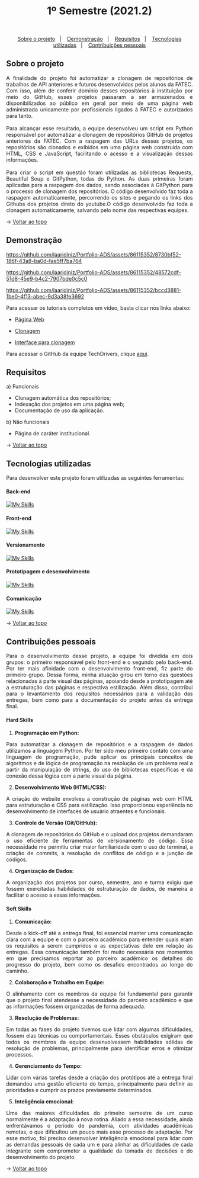 <h1 align="center">1º Semestre (2021.2)</h1>

<br id="topo">

<p align="center">
  <a href="#about">Sobre o projeto</a>&nbsp;&nbsp;&nbsp;|&nbsp;&nbsp;&nbsp;
  <a href="#demo">Demonstração</a>&nbsp;&nbsp;&nbsp;|&nbsp;&nbsp;&nbsp;
  <a href="#requirements">Requisitos</a>&nbsp;&nbsp;&nbsp;|&nbsp;&nbsp;&nbsp;
  <a href="#tech">Tecnologias utilizadas</a>&nbsp;&nbsp;&nbsp;|&nbsp;&nbsp;&nbsp;
  <a href="#dev">Contribuições pessoais</a>
</p>

<div id="about">

## Sobre o projeto

<p align="justify">A finalidade do projeto foi automatizar a clonagem de repositórios de trabalhos de API anteriores e futuros desenvolvidos pelos alunos da FATEC. Com isso, além de conferir domínio desses repositórios à instituição por meio do GitHub, esses projetos passaram a ser armazenados e disponibilizados ao público em geral por meio de uma página web administrada unicamente por profissionais ligados à FATEC e autorizados para tanto.
<br><br>
Para alcançar esse resultado, a equipe desenvolveu um script em Python responsável por automatizar a clonagem de repositórios GitHub de projetos anteriores da FATEC. Com a raspagem das URLs desses projetos, os repositórios são clonados e exibidos em uma página web construída com HTML, CSS e JavaScript, facilitando o acesso e a visualização dessas informações.
<br><br>
Para criar o script em questão foram utilizadas as bibliotecas Requests, Beautiful Soup e GitPython, todas do Python. As duas primeiras foram aplicadas para a raspagem dos dados, sendo associadas à GitPython para o processo de clonagem dos repositórios. O código desenvolvido faz toda a raspagem automaticamente, percorrendo os sites e pegando os links dos Githubs dos projetos direto do youtube.O código desenvolvido faz toda a clonagem automaticamente, salvando pelo nome das respectivas equipes.</p>

→ [Voltar ao topo](#topo)

</div>

<div id="demo">

## Demonstração


https://github.com/laaridiniz/Portfolio-ADS/assets/86115352/8730bf52-186f-43a8-ba0d-fae5ff7ba764


https://github.com/laaridiniz/Portfolio-ADS/assets/86115352/48572cdf-51d8-45e9-b4c2-7907bde0c5c0


https://github.com/laaridiniz/Portfolio-ADS/assets/86115352/bccd3881-1be0-4f13-abec-9d3a38fe3692


Para acessar os tutoriais completos em vídeo, basta clicar nos links abaixo:

* [Página Web](https://www.youtube.com/watch?v=DV-dKaON3MU)

* [Clonagem](https://www.youtube.com/watch?v=h6XxaiR124c)

* [Interface para clonagem](https://www.youtube.com/watch?v=l5Hon-ichZ8)

Para acessar o GitHub da equipe TechDrivers, clique [aqui](https://github.com/TechDriversFatec/TechDrivers).

</div>

<div id="requirements">

## Requisitos

a) Funcionais

* Clonagem automática dos repositórios; 
* Indexação dos projetos em uma página web;
* Documentação de uso da aplicação.

b) Não funcionais

* Página de caráter institucional.

→ [Voltar ao topo](#topo)

</div>

<div id="tech">

## Tecnologias utilizadas

Para desenvolver este projeto foram utilizadas as seguintes ferramentas:

<h4 align="left">Back-end</h4>  

[![My Skills](https://skillicons.dev/icons?i=py)](https://skillicons.dev)

<h4 align="left">Front-end</h4> 

[![My Skills](https://skillicons.dev/icons?i=html,css,js)](https://skillicons.dev)

<h4 align="left">Versionamento</h4> 

[![My Skills](https://skillicons.dev/icons?i=git,github)](https://skillicons.dev)

<h4 align="left">Prototipagem e desenvolvimento</h4> 

[![My Skills](https://skillicons.dev/icons?i=figma,vscode)](https://skillicons.dev)

<h4 align="left">Comunicação</h4> 

[![My Skills](https://skillicons.dev/icons?i=discord)](https://skillicons.dev)

→ [Voltar ao topo](#topo)

</div>

<div id="dev">

## Contribuições pessoais

<p align="justify">Para o desenvolvimento desse projeto, a equipe foi dividida em dois grupos: o primeiro responsável pelo front-end e o segundo pelo back-end. Por ter mais afinidade com o desenvolvimento front-end, fiz parte do primeiro grupo. Dessa forma, minha atuação girou em torno das questões relacionadas à parte visual das páginas, apoiando desde a prototipagem até a estruturação das páginas e respectiva estilização. Além disso, contribui para o levantamento dos requisitos necessários para a validação das entregas, bem como para a documentação do projeto antes da entrega final.</p>

#### Hard Skills

1. **Programação em Python:**

<p align="justify">Para automatizar a clonagem de repositórios e a raspagem de dados utilizamos a linguagem Python. Por ter sido meu primeiro contato com uma linguagem de programação, pude aplicar os principais conceitos de algoritmos e de lógica de programação na resolução de um problema real a partir da manipulação de strings, do uso de bibliotecas específicas e da conexão dessa lógica com a parte visual da página.</p>

2. **Desenvolvimento Web (HTML/CSS):**

<p align="justify">A criação do website envolveu a construção de páginas web com HTML para estruturação e CSS para estilização. Isso proporcionou experiência no desenvolvimento de interfaces de usuário atraentes e funcionais.</p>

3. **Controle de Versão (Git/GitHub):**

<p align="justify">A clonagem de repositórios do GitHub e o upload dos projetos demandaram o uso eficiente de ferramentas de versionamento de código. Essa necessidade me permitiu criar maior familiaridade com o uso do terminal, a criação de commits, a resolução de conflitos de código e a junção de códigos.</p>

4. **Organização de Dados:**

<p align="justify">A organização dos projetos por curso, semestre, ano e turma exigiu que fossem exercitadas habilidades de estruturação de dados, de maneira a facilitar o acesso a essas informações.</p>

#### Soft Skills  

1. **Comunicação:**

<p align="justify">Desde o kick-off até a entrega final, foi essencial manter uma comunicação clara com a equipe e com o parceiro acadêmico para entender quais eram os requisitos a serem cumpridos e as expectativas dele em relação às entregas. Essa comunicação também foi muito necessária nos momentos em que precisamos reportar ao parceiro acadêmico os detalhes do progresso do projeto, bem como os desafios encontrados ao longo do caminho.</p>

2. **Colaboração e Trabalho em Equipe:**

<p align="justify">O alinhamento com os membros da equipe foi fundamental para garantir que o projeto final atendesse a necessidade do parceiro acadêmico e que as informações fossem organizadas de forma adequada.</p>

3. **Resolução de Problemas:**

<p align="justify">Em todas as fases do projeto tivemos que lidar com algumas dificuldades, fossem elas técnicas ou comportamentais. Esses obstáculos exigiram que todos os membros da equipe desenvolvessem habilidades sólidas de resolução de problemas, principalmente para identificar erros e otimizar processos.</p>

4. **Gerenciamento do Tempo:**

<p align="justify">Lidar com várias tarefas desde a criação dos protótipos até a entrega final demandou uma gestão eficiente do tempo, principalmente para definir as prioridades e cumprir os prazos previamente determinados.</p>

5. **Inteligência emocional:**

<p align="justify">Uma das maiores dificuldades do primeiro semestre de um curso normalmente é a adaptação à nova rotina. Aliado a essa necessidade, ainda enfrentávamos o período de pandemia, com atividades acadêmicas remotas, o que dificultou um pouco mais esse processo de adaptação. Por esse motivo, foi preciso desenvolver inteligência emocional para lidar com as demandas pessoais de cada um e para alinhar as dificuldades de cada integrante sem comprometer a qualidade da tomada de decisões e do desenvolvimento do projeto.</p> 

→ [Voltar ao topo](#topo)

</div>
